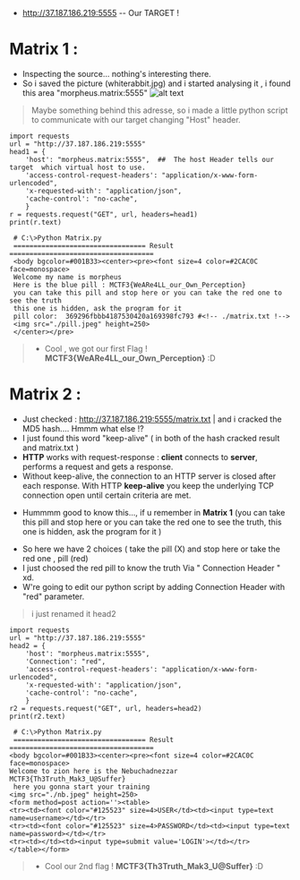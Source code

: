 
 - http://37.187.186.219:5555 -- Our TARGET !

# Matrix 1 :
* Inspecting the source... nothing's interesting there.
* So i saved the picture (whiterabbit.jpg) and i started analysing it , i found this area "morpheus.matrix:5555"
 ![alt text](https://i.imgur.com/EjZ3azD.png "huh")
 
> Maybe something behind this adresse, so i made a little python script to communicate with our target changing "Host" header.

```
import requests
url = "http://37.187.186.219:5555"
head1 = {
    'host': "morpheus.matrix:5555",  ##  The host Header tells our target  which virtual host to use.
    'access-control-request-headers': "application/x-www-form-urlencoded",
    'x-requested-with': "application/json",
    'cache-control': "no-cache",
    }	
r = requests.request("GET", url, headers=head1)
print(r.text)
``` 
```
 # C:\>Python Matrix.py
 ================================= Result ====================================
 <body bgcolor=#001B33><center><pre><font size=4 color=#2CAC0C face=monospace>
 Welcome my name is morpheus
 Here is the blue pill : MCTF3{WeARe4LL_our_Own_Perception}
 you can take this pill and stop here or you can take the red one to see the truth 
 this one is hidden, ask the program for it
 pill color:  369296fbbb4187530420a169398fc793 #<!-- ./matrix.txt !-->
 <img src="./pill.jpeg" height=250>
 </center></pre>
```
> - Cool , we got our first Flag ! __MCTF3{WeARe4LL_our_Own_Perception}__ :D

# Matrix 2 :
- Just checked : http://37.187.186.219:5555/matrix.txt | and i cracked the MD5 hash.... Hmmm what else !?
- I just found this word "keep-alive" ( in both of the hash cracked result and matrix.txt ) 
- __HTTP__ works with request-response : __client__ connects to __server__, performs a request and gets a response.
- Without keep-alive, the connection to an HTTP server is closed after each response. With HTTP __keep-alive__ you keep the underlying TCP connection open until certain criteria are met.
* Hummmm good to know this..., if u remember in __Matrix 1__ (you can take this pill and stop here or you can take the red one to see the truth, this one is hidden, ask the program for it ) 
- So here we have 2 choices ( take the pill (X) and stop here or take the red one , pill (red)
- I just choosed the red pill to know the truth Via " Connection Header "  xd.
- W're going to edit our python script by adding Connection Header with "red" parameter.
> i just renamed it head2 
```
import requests
url = "http://37.187.186.219:5555"
head2 = {
    'host': "morpheus.matrix:5555",
	'Connection': "red",
    'access-control-request-headers': "application/x-www-form-urlencoded",
    'x-requested-with': "application/json",
    'cache-control': "no-cache",
    }
r2 = requests.request("GET", url, headers=head2)
print(r2.text)
```
```
 # C:\>Python Matrix.py
 ================================= Result ====================================
<body bgcolor=#001B33><center><pre><font size=4 color=#2CAC0C face=monospace>
Welcome to zion here is the Nebuchadnezzar 
MCTF3{Th3Truth_Mak3_U@Suffer}
 here you gonna start your training
<img src="./nb.jpeg" height=250>
<form method=post action=''><table>
<tr><td><font color="#125523" size=4>USER</td><td><input type=text name=username></td></tr>
<tr><td><font color="#125523" size=4>PASSWORD</td><td><input type=text name=password></td></tr>
<tr><td></td><td><input type=submit value='LOGIN'></td></tr>
</table></form>
```
> - Cool our 2nd flag ! __MCTF3{Th3Truth_Mak3_U@Suffer}__ :D
